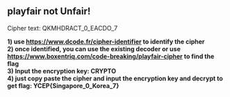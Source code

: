 ## playfair not Unfair!

Cipher text: QKMHDRACT_0_EACDO_7

**1) use https://www.dcode.fr/cipher-identifier to identify the cipher** <br> 
**2) once identified, you can use the existing decoder or use https://www.boxentriq.com/code-breaking/playfair-cipher to find the flag** <br>
**3) Input the encryption key: CRYPTO** <br>
**4) just copy paste the cipher and input the encryption key and decrypt to get flag: YCEP{Singapore_0_Korea_7}**

